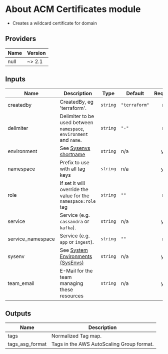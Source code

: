 # About ACM Certificates module

- Creates a wildcard certificate for domain

<!-- BEGINNING OF PRE-COMMIT-TERRAFORM DOCS HOOK -->
## Providers

| Name | Version |
|------|---------|
| null | ~> 2.1 |

## Inputs

| Name | Description | Type | Default | Required |
|------|-------------|------|---------|:-----:|
| createdby | CreatedBy, eg 'terraform'. | `string` | `"terraform"` | no |
| delimiter | Delimiter to be used between `namespace`, `environment` and `name`. | `string` | `"-"` | no |
| environment | See [Sysenvs shortname](https://github.com/nxtlytics/ivy-documentation/blob/master/howto/Architecture/Specifications_and_Definitions/System_Environments_SysEnvs.md#short-name-aka-dcvpc-name) | `string` | n/a | yes |
| namespace | Prefix to use with all tag keys | `string` | n/a | yes |
| role | If set it will override the value for the `namespace:role` tag | `string` | `""` | no |
| service | Service (e.g. `cassandra` or `kafka`). | `string` | n/a | yes |
| service\_namespace | Service (e.g. `app` or `ingest`). | `string` | `""` | no |
| sysenv | See [System Environments (SysEnvs)](https://github.com/nxtlytics/ivy-documentation/blob/master/howto/Architecture/Specifications_and_Definitions/System_Environments_SysEnvs.md) | `string` | n/a | yes |
| team\_email | E-Mail for the team managing these resources | `string` | n/a | yes |

## Outputs

| Name | Description |
|------|-------------|
| tags | Normalized Tag map. |
| tags\_asg\_format | Tags in the AWS AutoScaling Group format. |

<!-- END OF PRE-COMMIT-TERRAFORM DOCS HOOK -->
